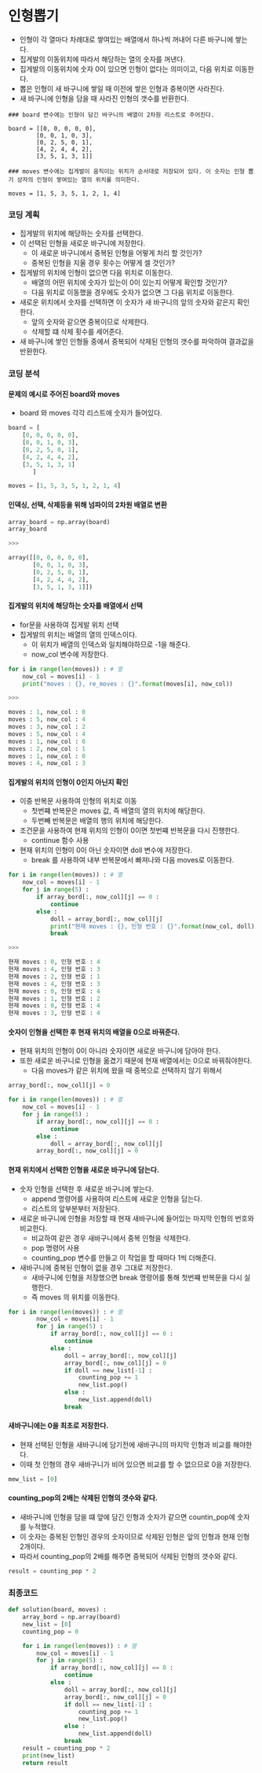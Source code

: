 # 인형뽑기
- 인형이 각 열마다 차례대로 쌓여있는 배열에서 하나씩 꺼내어 다른 바구니에 쌓는다.
- 집게발의 이동위치에 따라서 해당하는 열의 숫자를 꺼낸다.
- 집게발의 이동위치에 숫자 0이 있으면 인형이 없다는 의미이고, 다음 위치로 이동한다.
- 뽑은 인형이 새 바구니에 쌓일 때 이전에 쌓은 인형과 중복이면 사라진다.
- 새 바구니에 인형을 담을 때 사라진 인형의 갯수를 반환한다.

```
### board 변수에는 인형이 담긴 바구니의 배열이 2차원 리스트로 주어진다.

board = [[0, 0, 0, 0, 0],
        [0, 0, 1, 0, 3],
        [0, 2, 5, 0, 1],
        [4, 2, 4, 4, 2],
        [3, 5, 1, 3, 1]]

### moves 변수에는 집게발이 움직이는 위치가 순서대로 저장되어 있다. 이 숫자는 인형 뽑기 상자의 인형이 쌓여있는 열의 위치를 의미한다.

moves = [1, 5, 3, 5, 1, 2, 1, 4] 

```

### 코딩 계획
- 집게발의 위치에 해당하는 숫자를 선택한다.
- 이 선택된 인형을 새로운 바구니에 저장한다.
   - 이 새로운 바구니에서 중복된 인형을 어떻게 처리 할 것인가?
   - 중복된 인형을 지울 경우 횟수는 어떻게 셀 것인가?
- 집게발의 위치에 인형이 없으면 다음 위치로 이동한다.
   - 배열의 어떤 위치에 숫자가 있는이 0이 있는지 어떻게 확인할 것인가?
   - 다음 위치로 이동했을 경우에도 숫자가 없으면 그 다음 위치로 이동한다.
- 새로운 위치에서 숫자를 선택하면 이 숫자가 새 바구니의 앞의 숫자와 같은지 확인한다.
   - 앞의 숫자와 같으면 중복이므로 삭제한다. 
   - 삭제할 떄 삭제 횟수를 세어준다.
- 새 바구니에 쌓인 인형들 중에서 중복되어 삭제된 인형의 갯수를 파악하여 결과값을 반환한다.

### 코딩 분석

#### 문제의 예시로 주어진 board와 moves

- board 와 moves 각각 리스트에 숫자가 들어있다.
```python
board = [
    [0, 0, 0, 0, 0],
    [0, 0, 1, 0, 3],
    [0, 2, 5, 0, 1],
    [4, 2, 4, 4, 2],
    [3, 5, 1, 3, 1]
       ]

moves = [1, 5, 3, 5, 1, 2, 1, 4]
```

#### 인덱싱, 선택, 삭제등을 위해 넘파이의 2차원 배열로 변환
```python
array_board = np.array(board)
array_board

>>>

array([[0, 0, 0, 0, 0],
       [0, 0, 1, 0, 3],
       [0, 2, 5, 0, 1],
       [4, 2, 4, 4, 2],
       [3, 5, 1, 3, 1]])
```

#### 집게발의 위치에 해당하는 숫자를 배열에서 선택
- for문을 사용하여 집게발 위치 선택
- 집게발의 위치는 배열의 열의 인덱스이다.
   - 이 위치가 배열의 인덱스와 일치해야하므로 -1을 해준다.
   - now_col 변수에 저장한다.

```python
for i in range(len(moves)) : # 열
    now_col = moves[i] - 1
    print("moves : {}, re_moves : {}".format(moves[i], now_col))

>>>

moves : 1, now_col : 0
moves : 5, now_col : 4
moves : 3, now_col : 2
moves : 5, now_col : 4
moves : 1, now_col : 0
moves : 2, now_col : 1
moves : 1, now_col : 0
moves : 4, now_col : 3
```

#### 집게발의 위치의 인형이 0인지 아닌지 확인
- 이중 반복문 사용하여 인형의 위치로 이동
   - 첫번쨰 반복문은 moves 값, 즉 배열의 열의 위치에 해당한다.
   - 두번빼 반복문은 배열의 행의 위치에 해당한다.
- 조건문을 사용하여 현재 위치의 인형이 0이면 첫번쨰 반복문을 다시 진행한다.
   - continue 함수 사용
- 현재 위치의 인형이 0이 아닌 숫자이면 doll 변수에 저장한다.
   - break 를 사용하여 내부 반복문에서 빠져나와 다음 moves로 이동한다.

```python
for i in range(len(moves)) : # 열
    now_col = moves[i] - 1
    for j in range(5) : 
        if array_bord[:, now_col][j] == 0 :
            continue
        else :
            doll = array_bord[:, now_col][j]
            print("현재 moves : {}, 인형 번호 : {}".format(now_col, doll))
            break

>>>

현재 moves : 0, 인형 번호 : 4
현재 moves : 4, 인형 번호 : 3
현재 moves : 2, 인형 번호 : 1
현재 moves : 4, 인형 번호 : 3
현재 moves : 0, 인형 번호 : 4
현재 moves : 1, 인형 번호 : 2
현재 moves : 0, 인형 번호 : 4
현재 moves : 3, 인형 번호 : 4
```

#### 숫자이 인형을 선택한 후 현재 위치의 배열을 0으로 바꿔준다.
- 현재 위치의 인형이 0이 아니라 숫자이면 새로운 바구니에 담아야 한다.
- 또한 새로운 바구니로 인형을 옮겼기 때문에 현재 배열에서는 0으로 바꿔줘야한다.
   - 다음 moves가 같은 위치에 왔을 때 중복으로 선택하지 않기 위해서

```python
array_bord[:, now_col][j] = 0
```

```python
for i in range(len(moves)) : # 열
    now_col = moves[i] - 1
    for j in range(5) :
        if array_bord[:, now_col][j] == 0 :
            continue
        else :
            doll = array_bord[:, now_col][j]
	    array_bord[:, now_col][j] = 0
```


#### 현재 위치에서 선택한 인형을 새로운 바구니에 담는다.
- 숫자 인형을 선택한 후 새로운 바구니에 쌓는다.
   - append 명령어를 사용하여 리스트에 새로운 인형을 담는다.
   - 리스트의 앞부분부터 저장된다. 
- 새로운 바구니에 인형을 저장할 때 현재 새바구니에 들어있는 마지막 인형의 번호와 비교한다.
   - 비교하여 같은 경우 새바구니에서 중복 인형을 삭제한다.
   - pop 명령어 사용
   - counting_pop 변수를 만들고 이 작업을 할 때마다 1씩 더해준다.
- 새바구니에 중복된 인형이 없을 경우 그대로 저장한다.
   - 새바구니에 인형을 저장했으면 break 명령어를 통해 첫번쨰 반복문을 다시 실행한다.
   - 즉 moves 의 위치를 이동한다.

```python
for i in range(len(moves)) : # 열
        now_col = moves[i] - 1
        for j in range(5) :
            if array_bord[:, now_col][j] == 0 :
                continue
            else :
                doll = array_bord[:, now_col][j]
                array_bord[:, now_col][j] = 0
                if doll == new_list[-1] :
                    counting_pop += 1
                    new_list.pop()
                else :
                    new_list.append(doll)
                break

```

#### 새바구니에는 0을 최초로 저장한다.
- 현재 선택된 인형을 새바구니에 담기전에 새바구니의 마지막 인형과 비교를 해야한다.
- 이때 첫 인형의 경우 새바구니가 비어 있으면 비교를 할 수 없으므로 0을 저장한다.
```python
mew_list = [0]
```

#### counting_pop의 2배는 삭제된 인형의 갯수와 같다.
- 새바구니에 인형을 담을 떄 앞에 담긴 인형과 숫자가 같으면 countin_pop에 숫자를 누적했다.
- 이 숫자는 중복된 인형인 경우의 숫자이므로 삭제된 인형은 앞의 인형과 현재 인형 2개이다.
- 따라서 counting_pop의 2배를 해주면 중복되어 삭제된 인형의 갯수와 같다.

```python
result = counting_pop * 2
```

### 최종코드
```python
def solution(board, moves) :
    array_bord = np.array(board)
    new_list = [0]
    counting_pop = 0

    for i in range(len(moves)) : # 열
        now_col = moves[i] - 1
        for j in range(5) :
            if array_bord[:, now_col][j] == 0 :
                continue
            else :
                doll = array_bord[:, now_col][j]
                array_bord[:, now_col][j] = 0
                if doll == new_list[-1] :
                    counting_pop += 1
                    new_list.pop()
                else :
                    new_list.append(doll)
                break
    result = counting_pop * 2
    print(new_list)
    return result
```

